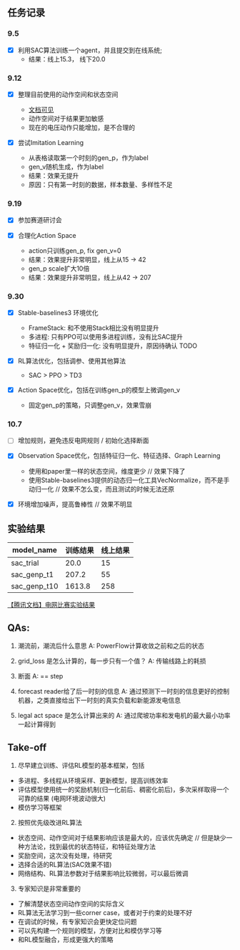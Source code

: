
## 任务记录

### 9.5
- [x] 利用SAC算法训练一个agent，并且提交到在线系统;
    - 结果：线上15.3， 线下20.0

### 9.12     
- [x] 整理目前使用的动作空间和状态空间
    - [文档可见](https://github.com/mikezhang95/grid_control/blob/main/docs/env.md#%E5%90%91%E9%87%8F%E5%8C%96observation)
    - 动作空间对于结果更加敏感
    - 现在的电压动作只能增加，是不合理的

- [x] 尝试Imitation Learning
    - 从表格读取第一个时刻的gen_p，作为label
    - gen_v随机生成，作为label
    - 结果：效果无提升
    - 原因：只有第一时刻的数据，样本数量、多样性不足
    
### 9.19

- [x] 参加赛道研讨会

- [x] 合理化Action Space
    - action只训练gen_p, fix gen_v=0
    - 结果：效果提升非常明显，线上从15 -> 42
    - gen_p scale扩大10倍
    - 结果：效果提升非常明显，线上从42 -> 207

### 9.30

- [x] Stable-baselines3 环境优化
    * FrameStack: 和不使用Stack相比没有明显提升
    * 多进程: 只有PPO可以使用多进程训练，没有比SAC提升
    * 特征归一化 + 奖励归一化: 没有明显提升，原因待确认 TODO

- [x] RL算法优化，包括调参、使用其他算法
    * SAC > PPO > TD3

- [x] Action Space优化，包括在训练gen_p的模型上微调gen_v
    * 固定gen_p的策略，只调整gen_v，效果雪崩

### 10.7

- [ ] 增加规则，避免违反电网规则 / 初始化选择断面


- [x] Observation Space优化，包括特征归一化、特征选择、Graph Learning
    * 使用和paper里一样的状态空间，维度更少 // 效果下降了
    * 使用Stable-baselines3提供的动态归一化工具VecNormalize，而不是手动归一化  // 效果不怎么变，而且测试的时候无法还原
 
- [x] 环境增加噪声，提高鲁棒性 // 效果不明显



## 实验结果

| model_name    | 训练结果 | 线上结果 | 
|---------------|---------|--------|
|  sac_trial    |  20.0   |  15    |
|  sac_genp_t1  |  207.2  |  55    |
|  sac_genp_t10 |  1613.8 |  258   | 

[【腾讯文档】电网比赛实验结果](https://docs.qq.com/sheet/DYWNnSXJNSlVhS09G) 

## QAs:

1. 潮流前，潮流后什么意思
A: PowerFlow计算收敛之前和之后的状态

2. grid_loss 是怎么计算的，每一步只有一个值？
A: 传输线路上的耗损

3. 断面
A: == step

4. forecast reader给了后一时刻的信息
A: 通过预测下一时刻的信息更好的控制机器，之类直接给出下一时刻的真实负载和新能源发电信息

5. legal act space 是怎么计算出来的
A: 通过爬坡功率和发电机的最大最小功率一起计算得到


## Take-off

1. 尽早建立训练、评估RL模型的基本框架，包括
* 多进程、多线程从环境采样、更新模型，提高训练效率
* 评估模型使用统一的奖励机制(归一化前后、稠密化前后)，多次采样取得一个可靠的结果 (电网环境波动很大)
* 模仿学习等框架

2. 按照优先级改进RL算法
* 状态空间、动作空间对于结果影响应该是最大的，应该优先确定 // 但是缺少一种方法论，找到最优的状态特征，和特征处理方法
* 奖励空间，这次没有处理，待研究
* 选择合适的RL算法(SAC效果不错)
* 网络结构、RL算法参数对于结果影响比较微弱，可以最后微调

3. 专家知识是非常重要的
* 了解清楚状态空间动作空间的实际含义
* RL算法无法学习到一些corner case，或者对于约束的处理不好
* 在调试的时候，有专家知识会更快定位问题
* 可以先构建一个规则的模型，方便对比和模仿学习等
* 和RL模型融合，形成更强大的策略



